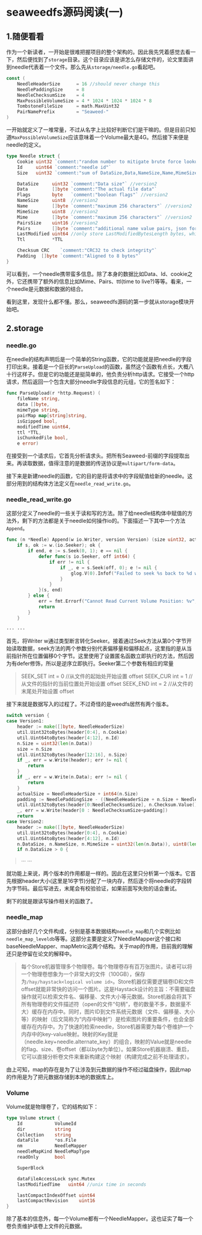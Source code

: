 seaweedfs源码阅读(一)
=====================

1.随便看看
----------

作为一个新读者，一开始是很难把握项目的整个架构的。因此我先凭着感觉去看一下，然后便找到了`storage`目录。这个目录应该是讲怎么存储文件的，论文里面讲到needle代表着一个文件。那么先从`storage/needle.go`看起吧。

``` go
const (
    NeedleHeaderSize      = 16 //should never change this
    NeedlePaddingSize     = 8
    NeedleChecksumSize    = 4
    MaxPossibleVolumeSize = 4 * 1024 * 1024 * 1024 * 8
    TombstoneFileSize     = math.MaxUint32
    PairNamePrefix        = "Seaweed-"
)
```

一开始就定义了一堆常量，不过从名字上比较好判断它们是干嘛的。但是目前只知道`MaxPossibleVolumeSize`应该意味着一个Volume最大是4G。然后接下来便是needle的定义。

``` go
type Needle struct {
    Cookie uint32 `comment:"random number to mitigate brute force lookups"`
    Id     uint64 `comment:"needle id"`
    Size   uint32 `comment:"sum of DataSize,Data,NameSize,Name,MimeSize,Mime"`

    DataSize     uint32 `comment:"Data size"` //version2
    Data         []byte `comment:"The actual file data"`
    Flags        byte   `comment:"boolean flags"` //version2
    NameSize     uint8  //version2
    Name         []byte `comment:"maximum 256 characters"` //version2
    MimeSize     uint8  //version2
    Mime         []byte `comment:"maximum 256 characters"` //version2
    PairsSize    uint16 //version2
    Pairs        []byte `comment:"additional name value pairs, json format, maximum 64kB"`
    LastModified uint64 //only store LastModifiedBytesLength bytes, which is 5 bytes to disk
    Ttl          *TTL

    Checksum CRC    `comment:"CRC32 to check integrity"`
    Padding  []byte `comment:"Aligned to 8 bytes"`
}
```

可以看到，一个needle携带蛮多信息。除了本身的数据比如Data、Id、cookie之外，它还携带了额外的信息比如Mime、Pairs、ttl(time
to live?)等等。看来，一个needle是元数据和数据的结合。

看到这里，发现什么都不懂。那么，seaweedfs源码的第一步就从storage模块开始吧。

2.storage
---------

### needle.go

在needle的结构声明后是一个简单的String函数，它的功能就是把needle的字段打印出来。接着是一个巨长的`ParseUpload`的函数，虽然这个函数有点长，大概八十行这样子。但是它的功能还是挺简单的，他负责分析http请求。它接受一个http请求，然后返回一个包含大部分needle字段信息的元组，它的签名如下：

``` go
func ParseUpload(r *http.Request) (
    fileName string, 
    data []byte, 
    mimeType string, 
    pairMap map[string]string, 
    isGzipped bool,
    modifiedTime uint64, 
    ttl *TTL, 
    isChunkedFile bool, 
    e error)
```

在接受到一个请求后，它首先分析请求头。把所有Seaweed-前缀的字段提取出来。再读取数据，值得注意的是数据的传送协议是`multipart/form-data`。

接下来是新建needle的函数，它的目的是将请求中的字段赋值给新的needle。这部分用到的结构体方法定义在`needle_read_write.go`。

### needle\_read\_write.go

这部分定义了needle的一些关于读和写的方法。除了给needle结构体中赋值的方法外，剩下的方法都是关于needle如何操作io的。下面描述一下其中一个方法`Append`。

``` go
func (n *Needle) Append(w io.Writer, version Version) (size uint32, actualSize int64, err error) {
    if s, ok := w.(io.Seeker); ok {
        if end, e := s.Seek(0, 1); e == nil {
            defer func(s io.Seeker, off int64) {
                if err != nil {
                    if _, e = s.Seek(off, 0); e != nil {
                        glog.V(0).Infof("Failed to seek %s back to %d with error: %v", w, off, e)
                    }
                }
            }(s, end)
        } else {
            err = fmt.Errorf("Cannot Read Current Volume Position: %v", e)
            return
        }
    }

··· ···
```

首先，将Writer
w通过类型断言转化Seeker。接着通过Seek方法从第0个字节开始读取数据，seek方法的两个参数分别代表偏移量和偏移起点，这里指的是从当前指针所在位置偏移0个字节。这里使用了设置匿名函数立即执行的方法，然后因为有defer修饰，所以是逆序立即执行。Seeker第二个参数有相应的常量

> SEEK\_SET int = 0 //从文件的起始处开始设置 offset SEEK\_CUR int = 1
> //从文件的指针的当前位置处开始设置 offset SEEK\_END int = 2
> //从文件的末尾处开始设置 offset

接下来就是数据写入的过程了。不过奇怪的是weedfs居然有两个版本。

``` go
switch version {
case Version1:
    header := make([]byte, NeedleHeaderSize)
    util.Uint32toBytes(header[0:4], n.Cookie)
    util.Uint64toBytes(header[4:12], n.Id)
    n.Size = uint32(len(n.Data))
    size = n.Size
    util.Uint32toBytes(header[12:16], n.Size)
    if _, err = w.Write(header); err != nil {
        return
    }
    if _, err = w.Write(n.Data); err != nil {
        return
    }
    actualSize = NeedleHeaderSize + int64(n.Size)
    padding := NeedlePaddingSize - ((NeedleHeaderSize + n.Size + NeedleChecksumSize) % NeedlePaddingSize)
    util.Uint32toBytes(header[0:NeedleChecksumSize], n.Checksum.Value())
    _, err = w.Write(header[0 : NeedleChecksumSize+padding])
    return
case Version2:
    header := make([]byte, NeedleHeaderSize)
    util.Uint32toBytes(header[0:4], n.Cookie)
    util.Uint64toBytes(header[4:12], n.Id)
    n.DataSize, n.NameSize, n.MimeSize = uint32(len(n.Data)), uint8(len(n.Name)), uint8(len(n.Mime))
    if n.DataSize > 0 {
```

> ··· ···

就功能上来说，两个版本的作用都是一样的。因此在这里只分析第一个版本。它首先根据header大小(这里是16字节)分配了一块内存，然后逐个将needle的字段转为字节码。最后写进去，末尾会有校验验证，如果前面写失败的话会重试。

剩下的就是跟读写操作相关的函数了。

### needle\_map

这部分由好几个文件构成，分别是基本数据结构`needle_map`和几个实例比如`needle_map_leveldb`等等。这部分主要是定义了NeedleMapper这个接口和baseNeedleMapper、mapMetric这两个结构。关于map的作用，目前我的理解还只是停留在论文的解释中。

> 每个Store机器管理多个物理卷。每个物理卷存有百万张图片。读者可以将一个物理卷想象为一个非常大的文件（100GB），保存为`/hay/haystack<logical volume id>`。Store机器仅需要逻辑卷ID和文件offset就能非常快的访问一个图片。这是Haystack设计的主旨：不需要磁盘操作就可以检索文件名、偏移量、文件大小等元数据。Store机器会将其下所有物理卷的文件描述符（open的文件“句柄”，卷的数量不多，数据量不大）缓存在内存中。同时，图片ID到文件系统元数据（文件、偏移量、大小等）的映射（后文简称为“内存中映射”）是检索图片的重要条件，也会全部缓存在内存中。为了快速的检索needle，Store机器需要为每个卷维护一个内存中的key-value映射。映射的Key就是（needle.key+needle.alternate\_key）的组合，映射的Value就是needle的flag、size、卷offset（都以byte为单位）。如果Store机器崩溃、重启，它可以直接分析卷文件来重新构建这个映射（构建完成之前不处理请求）。

由上可知，map的存在是为了让涉及到元数据的操作不经过磁盘操作，因此map的作用是为了把元数据存储到本地的数据库上。

### Volume

Volume就是物理卷了，它的结构如下：

``` go
type Volume struct {
    Id            VolumeId
    dir           string
    Collection    string
    dataFile      *os.File
    nm            NeedleMapper
    needleMapKind NeedleMapType
    readOnly      bool

    SuperBlock

    dataFileAccessLock sync.Mutex
    lastModifiedTime   uint64 //unix time in seconds

    lastCompactIndexOffset uint64
    lastCompactRevision    uint16
}
```

除了基本的信息外，每一个Volume都有一个NeedleMapper。这也证实了每一个卷负责维护该卷上文件的元数据。
